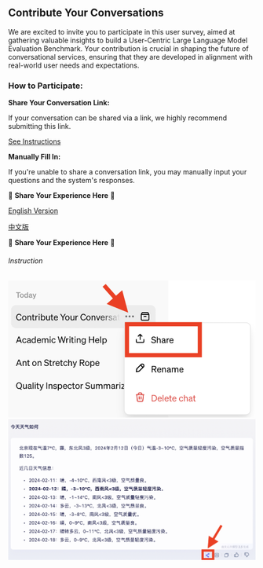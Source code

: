 ## Contribute Your Conversations

We are excited to invite you to participate in this user survey, aimed at gathering valuable insights to build a User-Centric Large Language Model Evaluation Benchmark. Your contribution is crucial in shaping the future of conversational services, ensuring that they are developed in alignment with real-world user needs and expectations.



### How to Participate:

**Share Your Conversation Link:** 

If your conversation can be shared via a link, we highly recommend submitting this link.

[See Instructions](#Instruction)

**Manually Fill In:** 

If you're unable to share a conversation link, you may manually input your questions and the system's responses. 

🚧  **Share Your Experience Here**  🚧

[English Version](https://www.wjx.cn/vm/Qc5XIm2.aspx# )

[中文版](https://www.wjx.cn/vm/YKqvOL9.aspx# )

🚧  **Share Your Experience Here**  🚧



###### Instruction

<center class='half'>
  <img src='./fig/ChatGPT-share.png'>
  <img src='./fig/ERNIE-share.png'>
</center>



